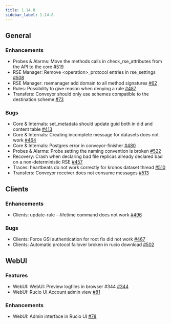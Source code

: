 ```yaml
---
title: 1.14.8
sidebar_label: 1.14.8
---
```


## General

### Enhancements

- Probes & Alarms: Move the methods calls in check_rse_attributes from the API to the core [#519](https://github.com/rucio/rucio/issues/519)
- RSE Manager: Remove \<operation\>_protocol entries in rse_settings [#508](https://github.com/rucio/rucio/issues/508)
- RSE Manager: rsemanager add domain to all method signatures [#62](https://github.com/rucio/rucio/issues/62)
- Rules: Possibility to give reason when denying a rule [#487](https://github.com/rucio/rucio/issues/487)
- Transfers: Conveyor should only use schemes compatible to the destination scheme [#73](https://github.com/rucio/rucio/issues/73)

### Bugs

- Core & Internals: set_metadata should update guid both in did and content table [#413](https://github.com/rucio/rucio/issues/413)
- Core & Internals: Creating incomplete message for datasets does not work [#464](https://github.com/rucio/rucio/issues/464)
- Core & Internals: Postgres error in conveyor-finisher [#480](https://github.com/rucio/rucio/issues/480)
- Probes & Alarms: Probe setting the naming convention is broken [#522](https://github.com/rucio/rucio/issues/522)
- Recovery: Crash when declaring bad file replicas already declared bad on a non-deterministic RSE [#457](https://github.com/rucio/rucio/issues/457)
- Traces: heartbeats do not work correctly for kronos dataset thread [#510](https://github.com/rucio/rucio/issues/510)
- Transfers: Conveyor receiver does not consume messages [#513](https://github.com/rucio/rucio/issues/513)

## Clients

### Enhancements

- Clients: update-rule --lifetime command does not work [#496](https://github.com/rucio/rucio/issues/496)

### Bugs

- Clients: Force GSI authentication for root fix did not work [#467](https://github.com/rucio/rucio/issues/467)
- Clients: Automatic protocol failover broken in rucio download [#502](https://github.com/rucio/rucio/issues/502)

## WebUI

### Features

- WebUI: WebUI: Preview logfiles in browser #344 [#344](https://github.com/rucio/rucio/issues/344)
- WebUI: Rucio UI Account admin view [#81](https://github.com/rucio/rucio/issues/81)

### Enhancements

- WebUI: Admin interface in Rucio UI [#78](https://github.com/rucio/rucio/issues/78)
